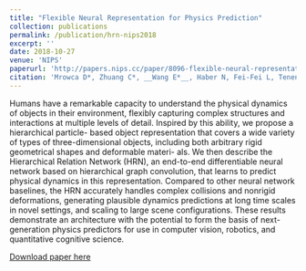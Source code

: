```yaml
---
title: "Flexible Neural Representation for Physics Prediction"
collection: publications
permalink: /publication/hrn-nips2018
excerpt: ''
date: 2018-10-27
venue: 'NIPS'
paperurl: 'http://papers.nips.cc/paper/8096-flexible-neural-representation-for-physics-prediction'
citation: 'Mrowca D*, Zhuang C*, __Wang E*__, Haber N, Fei-Fei L, Tenenbaum JB, & Yamins D (2018). Flexible Neural Representation for Physics Prediction. In Advances in Neural Information Processing Systems (NIPS) 31'
---
```

Humans have a remarkable capacity to understand the physical dynamics of objects
in their environment, flexibly capturing complex structures and interactions at
multiple levels of detail. Inspired by this ability, we propose a hierarchical particle-
based object representation that covers a wide variety of types of three-dimensional
objects, including both arbitrary rigid geometrical shapes and deformable materi-
als.  We then describe the Hierarchical Relation Network (HRN), an end-to-end
differentiable neural network based on hierarchical graph convolution, that learns
to predict physical dynamics in this representation.  Compared to other neural
network baselines, the HRN accurately handles complex collisions and nonrigid
deformations, generating plausible dynamics predictions at long time scales in
novel settings, and scaling to large scene configurations. These results demonstrate
an architecture with the potential to form the basis of next-generation physics
predictors for use in computer vision, robotics, and quantitative cognitive science.

[Download paper here](https://ewang314.github.io/files/hrn2018.pdf)
